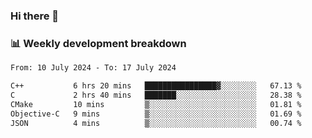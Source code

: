 ### Hi there 👋

### 📊 Weekly development breakdown
<!--START_SECTION:waka-->

```txt
From: 10 July 2024 - To: 17 July 2024

C++           6 hrs 20 mins   ████████████████▓░░░░░░░░   67.13 %
C             2 hrs 40 mins   ███████░░░░░░░░░░░░░░░░░░   28.38 %
CMake         10 mins         ▒░░░░░░░░░░░░░░░░░░░░░░░░   01.81 %
Objective-C   9 mins          ▒░░░░░░░░░░░░░░░░░░░░░░░░   01.69 %
JSON          4 mins          ▒░░░░░░░░░░░░░░░░░░░░░░░░   00.74 %
```

<!--END_SECTION:waka-->
